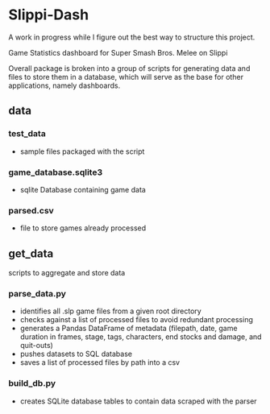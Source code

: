 # Slippi-Dash
A work in progress while I figure out the best way to structure this project.

Game Statistics dashboard for Super Smash Bros. Melee on Slippi

Overall package is broken into a group of scripts for generating data and files to store them in a database, which will serve as the base for other applications, namely dashboards.

## data

### test_data
- sample files packaged with the script

### game_database.sqlite3
- sqlite Database containing game data

### parsed.csv
- file to store games already processed

## get_data
scripts to aggregate and store data

### parse_data.py
- identifies all .slp game files from a given root directory
- checks against a list of processed files to avoid redundant processing
- generates a Pandas DataFrame of metadata (filepath, date, game duration in frames, stage, tags, characters, end stocks and damage, and quit-outs)
- pushes datasets to SQL database
- saves a list of processed files by path into a csv

### build_db.py
- creates SQLite database tables to contain data scraped with the parser

